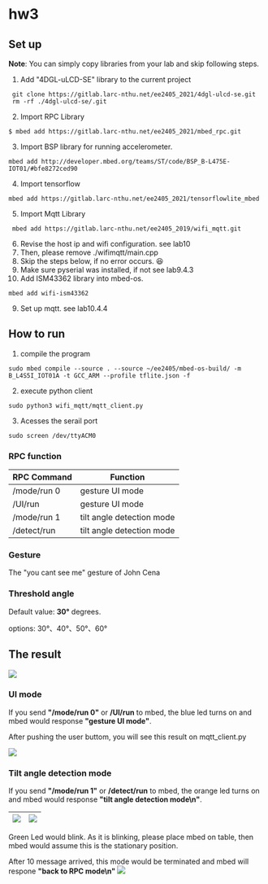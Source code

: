 # hw3

## Set up 
**Note**: You can simply copy  libraries from your lab and skip following steps.
1. Add "4DGL-uLCD-SE" library to the current project 
```shell=
 git clone https://gitlab.larc-nthu.net/ee2405_2021/4dgl-ulcd-se.git
 rm -rf ./4dgl-ulcd-se/.git
```
2. Import RPC Library
```shell=
$ mbed add https://gitlab.larc-nthu.net/ee2405_2021/mbed_rpc.git
```
3. Import BSP library for running accelerometer.
```shell= 
mbed add http://developer.mbed.org/teams/ST/code/BSP_B-L475E-IOT01/#bfe8272ced90
```
4. Import tensorflow
```shell= 
mbed add https://gitlab.larc-nthu.net/ee2405_2021/tensorflowlite_mbed
```
5. Import Mqtt Library
```shell=
 mbed add https://gitlab.larc-nthu.net/ee2405_2019/wifi_mqtt.git
```
6. Revise the host ip and wifi configuration. see lab10
7. Then, please remove ./wifimqtt/main.cpp 
8. Skip the steps below, if no error occurs. :laughing: 
9. Make sure pyserial was installed, if not  see lab9.4.3
10. Add ISM43362 library into mbed-os.
```shell=
mbed add wifi-ism43362
```
9. Set up mqtt. see lab10.4.4

## How to run
1. compile the program
```shell=
sudo mbed compile --source . --source ~/ee2405/mbed-os-build/ -m B_L4S5I_IOT01A -t GCC_ARM --profile tflite.json -f
```
2. execute python client
```shell=
sudo python3 wifi_mqtt/mqtt_client.py
```
3. Acesses the serail port
```shell=
sudo screen /dev/ttyACM0
```
### RPC function


| RPC Command | Function                  |
| ----------- | ------------------------- |
| /mode/run 0 | gesture UI mode           |
| /UI/run     | gesture UI mode           |
| /mode/run 1 | tilt angle detection mode |
| /detect/run | tilt angle detection mode |
### Gesture
The "you cant see me" gesture of John Cena
### Threshold angle
Default value: **30°** degrees.  

options: 30°、40°、50°、60° 
## The result
![](https://i.imgur.com/ZkqVhUT.png)

### UI mode
If you send  **"/mode/run 0"** or **/UI/run** to mbed, the blue led turns  on and mbed would response **"gesture UI mode"**.
<!-- Using the gesture to select the threshold angle on uLCD. -->
After pushing  the user buttom, you will see this result on mqtt_client.py
<!-- ![](https://i.imgur.com/NKO6XBi.png) -->
![](https://i.imgur.com/jqsUVJD.png)



### Tilt angle detection mode
If you send  **"/mode/run 1"** or **/detect/run** to mbed, the orange led turns  on and mbed would response **"tilt angle detection mode\n"**.



| ![](https://i.imgur.com/drSVMEv.png) | ![](https://i.imgur.com/rdDWTz4.png) |
| -------- | -------- |

<!-- ![](https://i.imgur.com/Rgxc5Gu.png) -->

Green Led would blink. As it is blinking, please place mbed  on  table, then mbed would  assume this is the stationary position.



After 10 message arrived, this mode would be terminated and mbed will respone **"back to RPC mode\n"**
![](https://i.imgur.com/u0CfntG.png)
